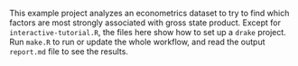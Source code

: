 This example project analyzes an econometrics dataset to try to find which factors are most strongly associated with gross state product. Except for `interactive-tutorial.R`, the files here show how to set up a `drake` project. Run `make.R` to run or update the whole workflow, and read the output `report.md` file to see the results.

